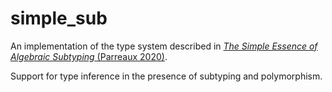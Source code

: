 # simple_sub

An implementation of the type system described in [_The Simple Essence of Algebraic Subtyping_ (Parreaux 2020)](https://lptk.github.io/files/%5Bv1.8%5D%20simple-essence-algebraic-subtyping.pdf).

Support for type inference in the presence of subtyping and polymorphism.
